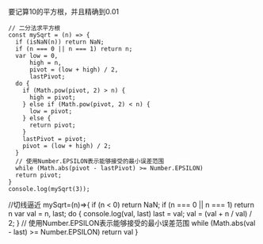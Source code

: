 要记算10的平方根，并且精确到0.01

    // 二分法求平方根
    const mySqrt = (n) => {
      if (isNaN(n)) return NaN;
      if (n === 0 || n === 1) return n;
      var low = 0,
          high = n,
          pivot = (low + high) / 2,
          lastPivot;
      do {
        if (Math.pow(pivot, 2) > n) {
          high = pivot;
        } else if (Math.pow(pivot, 2) < n) {
          low = pivot;
        } else {
          return pivot;
        }
        lastPivot = pivot;
        pivot = (low + high) / 2;
      }
      // 使用Number.EPSILON表示能够接受的最小误差范围
      while (Math.abs(pivot - lastPivot) >= Number.EPSILON)
      return pivot;
    }
    console.log(mySqrt(3));


//切线逼近
mySqrt=(n)=>{
if (n < 0) return NaN;
    if (n === 0 || n === 1) return n
    var val = n,
        last;
    do {
        console.log(val, last)
        last = val;
        val = (val + n / val) / 2;
    }
    // 使用Number.EPSILON表示能够接受的最小误差范围
    while (Math.abs(val - last) >= Number.EPSILON)
    return val
}